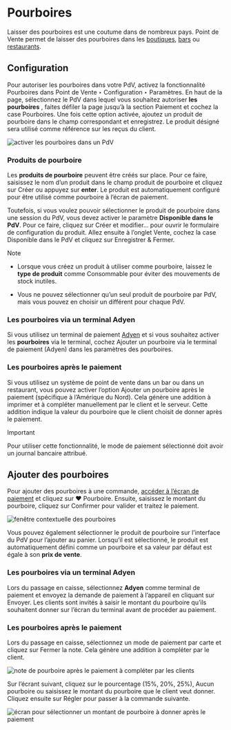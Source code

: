 # Pourboires

Laisser des pourboires est une coutume dans de nombreux pays. Point de Vente
permet de laisser des pourboires dans les
[boutiques](../../point_of_sale.html#pos-sell), [bars](../restaurant.html) ou
[restaurants](../restaurant.html).

## Configuration

Pour autoriser les pourboires dans votre PdV, activez la fonctionnalité
Pourboires dans Point de Vente ‣ Configuration ‣ Paramètres. En haut de la
page, sélectionnez le PdV dans lequel vous souhaitez autoriser **les
pourboires** , faites défiler la page jusqu’à la section Paiement et cochez la
case Pourboires. Une fois cette option activée, ajoutez un produit de
pourboire dans le champ correspondant et enregistrez. Le produit désigné sera
utilisé comme référence sur les reçus du client.

![activer les pourboires dans un PdV](../../../../_images/tips-setup.png)

### Produits de pourboire

Les **produits de pourboire** peuvent être créés sur place. Pour ce faire,
saisissez le nom d’un produit dans le champ produit de pourboire et cliquez
sur Créer ou appuyez sur **enter**. Le produit est automatiquement configuré
pour être utilisé comme pourboire à l’écran de paiement.

Toutefois, si vous voulez pouvoir sélectionner le produit de pourboire dans
une session du PdV, vous devez activer le paramètre **Disponible dans le
PdV**. Pour ce faire, cliquez sur Créer et modifier… pour ouvrir le formulaire
de configuration du produit. Allez ensuite à l’onglet Vente, cochez la case
Disponible dans le PdV et cliquez sur Enregistrer & Fermer.

Note

  * Lorsque vous créez un produit à utiliser comme pourboire, laissez le **type de produit** comme Consommable pour éviter des mouvements de stock inutiles.

  * Vous ne pouvez sélectionner qu’un seul produit de pourboire par PdV, mais vous pouvez en choisir un différent pour chaque PdV.

### Les pourboires via un terminal Adyen

Si vous utilisez un terminal de paiement
[Adyen](../payment_methods/terminals/adyen.html) et si vous souhaitez activer
les **pourboires** via le terminal, cochez Ajouter un pourboire via le
terminal de paiement (Adyen) dans les paramètres des pourboires.

### Les pourboires après le paiement

Si vous utilisez un système de point de vente dans un bar ou dans un
restaurant, vous pouvez activer l’option Ajouter un pourboire après le
paiement (spécifique à l’Amérique du Nord). Cela génère une addition à
imprimer et à compléter manuellement par le client et le serveur. Cette
addition indique la valeur du pourboire que le client choisit de donner après
le paiement.

Important

Pour utiliser cette fonctionnalité, le mode de paiement sélectionné doit avoir
un journal bancaire attribué.

## Ajouter des pourboires

Pour ajouter des pourboires à une commande, [accéder à l’écran de
paiement](../../point_of_sale.html#pos-sell) et cliquez sur ♥ Pourboire.
Ensuite, saisissez le montant du pourboire, cliquez sur Confirmer pour valider
et traitez le paiement.

![fenêtre contextuelle des pourboires](../../../../_images/add-tip.png)

Vous pouvez également sélectionner le produit de pourboire sur l’interface du
PdV pour l’ajouter au panier. Lorsqu’il est sélectionné, le produit est
automatiquement défini comme un pourboire et sa valeur par défaut est égale à
son **prix de vente**.

### Les pourboires via un terminal Adyen

Lors du passage en caisse, sélectionnez **Adyen** comme terminal de paiement
et envoyez la demande de paiement à l’appareil en cliquant sur Envoyer. Les
clients sont invités à saisir le montant du pourboire qu’ils souhaitent donner
sur l’écran du terminal avant de procéder au paiement.

### Les pourboires après le paiement

Lors du passage en caisse, sélectionnez un mode de paiement par carte et
cliquez sur Fermer la note. Cela génère une addition à compléter par le
client.

![note de pourboire après le paiement à compléter par les
clients](../../../../_images/tipping-bill.png)

Sur l’écrant suivant, cliquez sur le pourcentage (15%, 20%, 25%), Aucun
pourboire ou saisissez le montant du pourboire que le client veut donner.
Cliquez ensuite sur Régler pour passer à la commande suivante.

![écran pour sélectionner un montant de pourboire à donner après le
paiement](../../../../_images/tip-after-payment.png)

